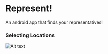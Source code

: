 # Represent!
An android app that finds your representatives!
### Selecting Locations
![Alt text](screenshots/location.jpg?raw=true "Title")

